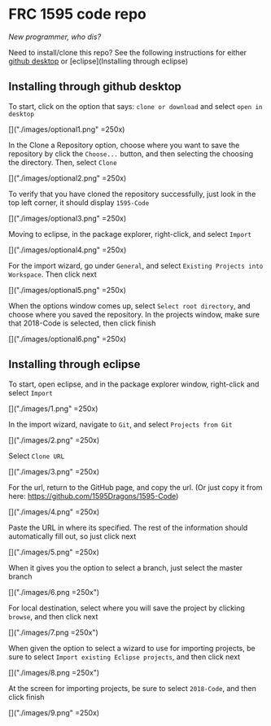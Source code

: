 # FRC 1595 code repo
*New programmer, who dis?*

Need to install/clone this repo? See the following instructions for either [github desktop](#Installing-through-github-desktop) or [eclipse](Installing through eclipse)

## Installing through github desktop
To start, click on the option that says: `clone or download` and select `open in desktop`

[]("./images/optional1.png" =250x)

In the Clone a Repository option, choose where you want to save the repository by click the `Choose...` button, and then selecting the choosing the directory. Then, select `Clone`

[]("./images/optional2.png" =250x)

To verify that you have cloned the repository successfully, just look in the top left corner, it should display `1595-Code`

[]("./images/optional3.png" =250x)

Moving to eclipse, in the package explorer, right-click, and select `Import`

[]("./images/optional4.png" =250x)

For the import wizard, go under `General`, and select `Existing Projects into Workspace`. Then click next

[]("./images/optional5.png" =250x)

When the options window comes up, select `Select root directory`, and choose where you saved the repository. In the projects window, make sure that 2018-Code is selected, then click finish

[]("./images/optional6.png" =250x)


## Installing through eclipse
To start, open eclipse, and in the package explorer window, right-click and select `Import`

[]("./images/1.png" =250x)

In the import wizard, navigate to `Git`, and select `Projects from Git`

[]("./images/2.png" =250x)

Select `Clone URL`

[]("./images/3.png" =250x)

For the url, return to the GitHub page, and copy the url. (Or just copy it from here: <https://github.com/1595Dragons/1595-Code>)

[]("./images/4.png" =250x)

Paste the URL in where its specified. The rest of the information should automatically fill out, so just click next

[]("./images/5.png" =250x)

When it gives you the option to select a branch, just select the master branch

[]("./images/6.png =250x")

For local destination, select where you will save the project by clicking `browse`, and then click next

[]("./images/7.png =250x")

When given the option to select a wizard to use for importing projects, be sure to select `Import existing Eclipse projects`, and then click next

[]("./images/8.png =250x")

At the screen for importing projects, be sure to select `2018-Code`, and then click finish

[]("./images/9.png" =250x)